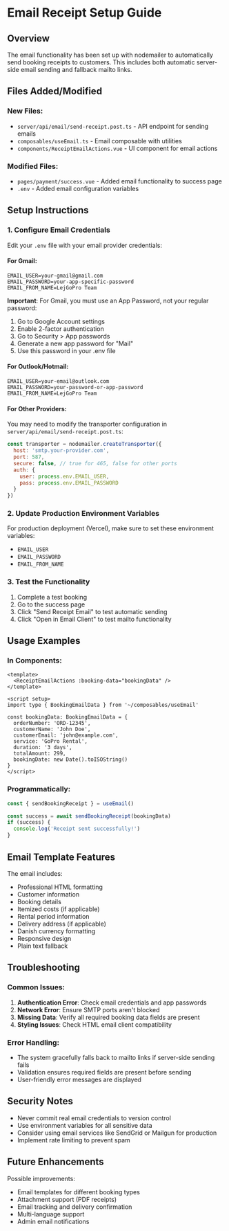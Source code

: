 # Email Receipt Setup Guide

## Overview
The email functionality has been set up with nodemailer to automatically send booking receipts to customers. This includes both automatic server-side email sending and fallback mailto links.

## Files Added/Modified

### New Files:
- `server/api/email/send-receipt.post.ts` - API endpoint for sending emails
- `composables/useEmail.ts` - Email composable with utilities
- `components/ReceiptEmailActions.vue` - UI component for email actions

### Modified Files:
- `pages/payment/success.vue` - Added email functionality to success page
- `.env` - Added email configuration variables

## Setup Instructions

### 1. Configure Email Credentials

Edit your `.env` file with your email provider credentials:

#### For Gmail:
```env
EMAIL_USER=your-gmail@gmail.com
EMAIL_PASSWORD=your-app-specific-password
EMAIL_FROM_NAME=LejGoPro Team
```

**Important**: For Gmail, you must use an App Password, not your regular password:
1. Go to Google Account settings
2. Enable 2-factor authentication
3. Go to Security > App passwords
4. Generate a new app password for "Mail"
5. Use this password in your .env file

#### For Outlook/Hotmail:
```env
EMAIL_USER=your-email@outlook.com
EMAIL_PASSWORD=your-password-or-app-password
EMAIL_FROM_NAME=LejGoPro Team
```

#### For Other Providers:
You may need to modify the transporter configuration in `server/api/email/send-receipt.post.ts`:

```javascript
const transporter = nodemailer.createTransporter({
  host: 'smtp.your-provider.com',
  port: 587,
  secure: false, // true for 465, false for other ports
  auth: {
    user: process.env.EMAIL_USER,
    pass: process.env.EMAIL_PASSWORD
  }
})
```

### 2. Update Production Environment Variables

For production deployment (Vercel), make sure to set these environment variables:
- `EMAIL_USER`
- `EMAIL_PASSWORD`
- `EMAIL_FROM_NAME`

### 3. Test the Functionality

1. Complete a test booking
2. Go to the success page
3. Click "Send Receipt Email" to test automatic sending
4. Click "Open in Email Client" to test mailto functionality

## Usage Examples

### In Components:
```vue
<template>
  <ReceiptEmailActions :booking-data="bookingData" />
</template>

<script setup>
import type { BookingEmailData } from '~/composables/useEmail'

const bookingData: BookingEmailData = {
  orderNumber: 'ORD-12345',
  customerName: 'John Doe',
  customerEmail: 'john@example.com',
  service: 'GoPro Rental',
  duration: '3 days',
  totalAmount: 299,
  bookingDate: new Date().toISOString()
}
</script>
```

### Programmatically:
```javascript
const { sendBookingReceipt } = useEmail()

const success = await sendBookingReceipt(bookingData)
if (success) {
  console.log('Receipt sent successfully!')
}
```

## Email Template Features

The email includes:
- Professional HTML formatting
- Customer information
- Booking details
- Itemized costs (if applicable)
- Rental period information
- Delivery address (if applicable)
- Danish currency formatting
- Responsive design
- Plain text fallback

## Troubleshooting

### Common Issues:

1. **Authentication Error**: Check email credentials and app passwords
2. **Network Error**: Ensure SMTP ports aren't blocked
3. **Missing Data**: Verify all required booking data fields are present
4. **Styling Issues**: Check HTML email client compatibility

### Error Handling:
- The system gracefully falls back to mailto links if server-side sending fails
- Validation ensures required fields are present before sending
- User-friendly error messages are displayed

## Security Notes

- Never commit real email credentials to version control
- Use environment variables for all sensitive data
- Consider using email services like SendGrid or Mailgun for production
- Implement rate limiting to prevent spam

## Future Enhancements

Possible improvements:
- Email templates for different booking types
- Attachment support (PDF receipts)
- Email tracking and delivery confirmation
- Multi-language support
- Admin email notifications